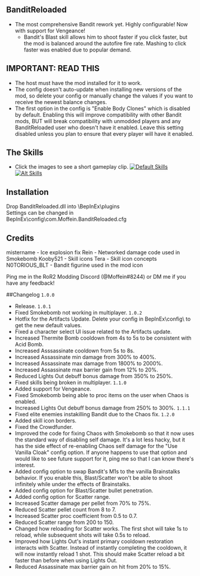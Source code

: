 ## BanditReloaded
- The most comprehensive Bandit rework yet. Highly configurable! Now with support for Vengeance!
	- Bandit's Blast skill allows him to shoot faster if you click faster, but the mod is balanced around the autofire fire rate. Mashing to click faster was enabled due to popular demand.

## IMPORTANT: READ THIS
- The host must have the mod installed for it to work.
- The config doesn't auto-update when installing new versions of the mod, so delete your config or manually change the values if you want to receive the newest balance changes.
- The first option in the config is "Enable Body Clones" which is disabled by default. Enabling this will improve compatibility with other Bandit mods, BUT will break compatibility with unmodded players and any BanditReloaded user who doesn't have it enabled. Leave this setting disabled unless you plan to ensure that every player will have it enabled.

## The Skills
- Click the images to see a short gameplay clip.
[![Default Skills](https://i.imgur.com/imisg0v.jpg)](https://streamable.com/0braj)
[![Alt Skills](https://i.imgur.com/kfuZiqg.jpg)](https://streamable.com/t0fav)

## Installation
Drop BanditReloaded.dll into \BepInEx\plugins\
Settings can be changed in BepInEx\config\com.Moffein.BanditReloaded.cfg

## Credits
mistername - Ice explosion fix
Rein - Networked damage code used in Smokebomb
Kooby521 - Skill icons
Tera - Skill icon concepts
N0TORIOUS_BLT - Bandit figurine used in the mod icon

Ping me in the RoR2 Modding Discord (@Moffein#8244) or DM me if you have any feedback!

##Changelog
`1.0.0`
- Release.
`1.0.1`
- Fixed Smokebomb not working in multiplayer.
`1.0.2`
- Hotfix for the Artifacts Update. Delete your config in BepInEx\config\ to get the new default values.
- Fixed a character select UI issue related to the Artifacts update.
- Increased Thermite Bomb cooldown from 4s to 5s to be consistent with Acid Bomb.
- Increased Asssassinate cooldown from 5s to 8s.
- Increased Assassinate min damage from 300% to 400%.
- Increased Assassinate max damage from 1800% to 2000%.
- Increased Assassinate max barrier gain from 12% to 20%.
- Reduced Lights Out debuff bonus damage from 350% to 250%.
- Fixed skills being broken in multiplayer.
`1.1.0`
- Added support for Vengeance.
- Fixed Smokebomb being able to proc items on the user when Chaos is enabled.
- Increased Lights Out debuff bonus damage from 250% to 300%.
`1.1.1`
- Fixed elite enemies instakilling Bandit due to the Chaos fix.
`1.2.0`
- Added skill icon borders.
- Fixed the Crowdfunder.
- Improved the code for fixing Chaos with Smokebomb so that it now uses the standard way of disabling self damage. It's a lot less hacky, but it has the side effect of re-enabling Chaos self damage for the "Use Vanilla Cloak" config option. If anyone happens to use that option and would like to see future support for it, ping me so that I can know there's interest.
- Added config option to swap Bandit's M1s to the vanilla Brainstalks behavior. If you enable this, Blast/Scatter won't be able to shoot infinitely while under the effects of Brainstalks.
- Added config option for Blast/Scatter bullet penetration.
- Added config option for Scatter range.
- Increased Scatter damage per pellet from 70% to 75%.
- Reduced Scatter pellet count from 8 to 7.
- Increased Scatter proc coefficient from 0.5 to 0.7.
- Reduced Scatter range from 200 to 150.
- Changed how reloading for Scatter works. The first shot will take 1s to reload, while subsequent shots will take 0.5s to reload.
- Improved how Lights Out's instant primary cooldown restoration interacts with Scatter. Instead of instantly completing the cooldown, it will now instantly reload 1 shot. This should make Scatter reload a bit faster than before when using Lights Out.
- Reduced Assassinate max barrier gain on hit from 20% to 15%.